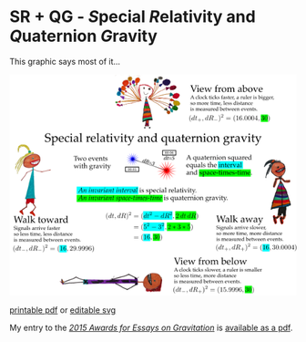 # SR + QG - *S*pecial *R*elativity and *Q*uaternion *G*ravity

This graphic says most of it...

![Special relativity and quaternion gravity](../img/sr_and_qg.png)

[printable pdf](../img/sr_and_qg.pdf) or [editable svg](../img/sr_and_qg.svg)

My entry to the [_2015 Awards for Essays on 
Gravitation_](http://www.gravityresearchfoundation.org/index.html) is 
[available as a pdf](papers/s-t-t/space-times-time-invariance.pdf).

